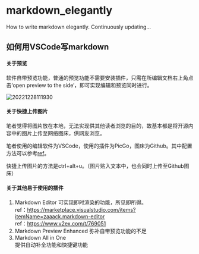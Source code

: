 # markdown_elegantly
 How to write markdown elegantly. Continuously updating...

## 如何用VSCode写markdown

#### 关于预览

软件自带预览功能，普通的预览功能不需要安装插件，只需在所编辑文档右上角点击‘open preview to the side’，即可实现编辑和预览同时进行。

![20221228111930](https://cdn.jsdelivr.net/gh/fathug/PicBed@main/picgo/20221228111930.png)

#### 关于快捷上传图片

笔者觉得将图片放在本地，无法实现供其他读者浏览的目的，故基本都是将开源内容中的图片上传至网络图床，供网友浏览。

笔者使用的编辑软件为VSCode，使用的插件为PicGo，图床为Github。其中配置方法可以参考[ref](https://blog.csdn.net/qq_44314954/article/details/122951033)。

快捷上传图片的方法是ctrl+alt+u。（图片贴入文本中，也会同时上传至Github图床）

#### 关于其他易于使用的插件

1. Markdown Editor
   可实现即时渲染的功能，所见即所得。  
   ref：https://marketplace.visualstudio.com/items?itemName=zaaack.markdown-editor  
   ref：https://www.v2ex.com/t/769051
2. Markdown Preview Enhanced
   弥补自带预览功能的不足
3. Markdown All in One  
   提供自动补全功能和快捷键功能
